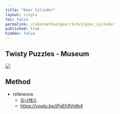 ```yaml
---
title: "Gear Cylinder"
layout: single
toc: false
permalink: /cube/method/gear/3x3x3/gear_cylinder
published: true
hidden: false
---
```


<head>
  <base target="_blank">
</head>



## Twisty Puzzles - Museum

<a href="https://twistypuzzles.com/app/museum/museum_showitem.php?pkey=8363">
  <img src="https://twistypuzzles.com/museum/large/08363-01.jpg">
</a>



## Method

- reference
  - [듀나메스](https://youtu.be/ozOb0DbnnV0)
  - <https://youtu.be/iPqEh9Vgtb4>
